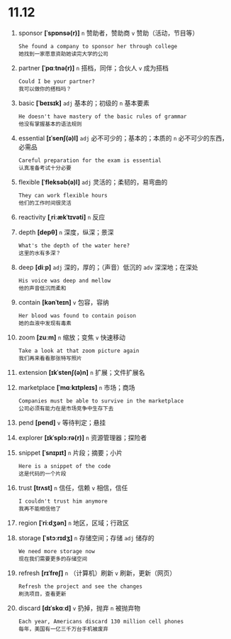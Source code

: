 # 11.12

1. sponsor **[ˈspɒnsə(r)]** `n` 赞助者，赞助商 `v` 赞助（活动，节目等）

   ```
   She found a company to sponsor her through college
   她找到一家愿意资助她读完大学的公司
   ```

2. partner **[ˈpɑːtnə(r)]** `n` 搭档，同伴；合伙人 `v` 成为搭档

   ```
   Could I be your partner?
   我可以做你的搭档吗？
   ```

3. basic **[ˈbeɪsɪk]** `adj` 基本的；初级的 `n` 基本要素

   ```
   He doesn't have mastery of the basic rules of grammar
   他没有掌握基本的语法规则
   ```

4. essential **[ɪˈsenʃ(ə)l]** `adj` 必不可少的；基本的；本质的 `n` 必不可少的东西，必需品

   ```
   Careful preparation for the exam is essential
   认真准备考试十分必要
   ```

5. flexible **[ˈfleksəb(ə)l]** `adj` 灵活的；柔韧的，易弯曲的

   ```
   They can work flexible hours
   他们的工作时间很灵活
   ```

6. reactivity **[ˌriːækˈtɪvəti]** `n` 反应

7. depth **[depθ]** `n` 深度，纵深；景深

   ```
   What's the depth of the water here?
   这里的水有多深？
   ```

8. deep **[diːp]** `adj` 深的，厚的；（声音）低沉的 `adv` 深深地；在深处

   ```
   His voice was deep and mellow
   他的声音低沉而柔和
   ```

9. contain **[kənˈteɪn]** `v` 包容，容纳

   ```
   Her blood was found to contain poison
   她的血液中发现有毒素
   ```

10. zoom **[zuːm]** `n` 缩放；变焦 `v` 快速移动

    ```
    Take a look at that zoom picture again
    我们再来看看那张特写照片
    ```

11. extension **[ɪkˈstenʃ(ə)n]** `n` 扩展；文件扩展名

12. marketplace **[ˈmɑːkɪtpleɪs]** `n` 市场；商场

    ```
    Companies must be able to survive in the marketplace
    公司必须有能力在是市场竞争中生存下去
    ```

13. pend **[pend]** `v` 等待判定；悬挂

14. explorer **[ɪkˈsplɔːrə(r)]** `n` 资源管理器；探险者

15. snippet **[ˈsnɪpɪt]** `n` 片段；摘要；小片

    ```
    Here is a snippet of the code
    这是代码的一个片段
    ```

16. trust **[trʌst]** `n` 信任，信赖 `v` 相信，信任

    ```
    I couldn't trust him anymore
    我再不能相信他了
    ```

17. region **[ˈriːdʒən]** `n` 地区，区域；行政区

18. storage **[ˈstɔːrɪdʒ]** `n` 存储空间；存储 `adj` 储存的

    ```
    We need more storage now
    现在我们需要更多的存储空间
    ```

19. refresh **[rɪˈfreʃ]** `n` （计算机）刷新 `v` 刷新，更新（网页）

    ```
    Refresh the project and see the changes
    刷洗项目，查看更新
    ```

20. discard **[dɪˈskɑːd]** `v` 扔掉，抛弃 `n` 被抛弃物

    ```
    Each year, Americans discard 130 million cell phones
    每年，美国有一亿三千万台手机被废弃
    ```
